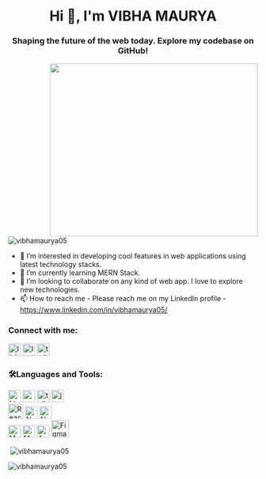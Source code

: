 <h1 align="center">Hi 👋, I'm VIBHA MAURYA</h1>
<h3 align="center">Shaping the future of the web today. Explore my codebase on GitHub!</h3>

<img align="right" alt="" height ="350" width="420" src="https://i.pinimg.com/564x/b1/c2/c4/b1c2c44a24096163d8f5ffb9424da72e.jpg">


<p align="left"> <img src="https://komarev.com/ghpvc/?username=vibhamaurya05&label=Profile%20views&color=0e75b6&style=flat" alt="vibhamaurya05" /> </p>

- 👀 I’m interested in developing cool features in web applications using latest technology stacks.
- 🌱 I’m currently learning MERN Stack.
- 💞️ I’m looking to collaborate on any kind of web app. I love to explore new technologies.
- 📫 How to reach me - Please reach me on my LinkedIn profile - https://www.linkedin.com/in/vibhamaurya05/

<h3 align="left">Connect with me:</h3>
<p align="left">
   <img src="https://img.shields.io/static/v1?message=LinkedIn&logo=linkedin&label=&color=0077B5&logoColor=white&labelColor=&style=for-the-badge" height="25" alt="linkedin logo"  />
  <img src="https://img.shields.io/badge/Instagram-%23E4405F.svg?logo=Instagram&logoColor=white" height="25" alt="Instagram logo"  />
  <img src="https://img.shields.io/badge/twitter-%2331A8FF.svg?style=for-the-badge&logo=twitter&logoColor=white" height="25" alt="twitter logo"  />
</p>

<h3 align="left">🛠Languages and Tools:</h3>
<div align="start">
    <img src="https://img.shields.io/badge/html5-%23E34F26.svg?style=for-the-badge&logo=html5&logoColor=white" height="25" alt="html logo" />
    <img src="https://img.shields.io/badge/css3-%231572B6.svg?style=for-the-badge&logo=css3&logoColor=white" height="25" alt="css logo"/>
    <img src="https://img.shields.io/badge/tailwindcss-%2338B2AC.svg?style=for-the-badge&logo=tailwind-css&logoColor=white" height="25" alt="tailwindcss logo"/>
    <img src="https://img.shields.io/badge/javascript-%23323330.svg?style=for-the-badge&logo=javascript&logoColor=%23F7DF1E" height="25" alt="javascript logo"/>
</div>

<div>
   <img src="https://img.shields.io/badge/react-%2320232a.svg?style=for-the-badge&logo=react&logoColor=%2361DAFB" height="30" alt="React> 
 <img alt="TypeScript Badge" src="https://img.shields.io/badge/TypeScript-%233178C6.svg?style=flat&logo=typescript&logoColor=white"  height="35">  
 <img alt="Next.js Badge" src="https://img.shields.io/badge/Next.js-%23000000.svg?style=flat&logo=next.js&logoColor=white" height="25">
 <img alt="Node.js Badge" src="https://img.shields.io/badge/Node.js-%23339933.svg?style=flat&logo=node.js&logoColor=white" height="25">
  
</div>

<div>
<img src="https://img.shields.io/badge/mysql-%2300f.svg?style=for-the-badge&logo=mysql&logoColor=white" height="25" alt="MySQL logo"/>
<img alt="Markdown Badge" src="https://img.shields.io/badge/Markdown-%23000000.svg?style=flat&logo=markdown&logoColor=white"  height="25">
<img alt="Appwrite Badge" src="https://img.shields.io/badge/Appwrite-%23F02E65.svg?style=flat&logo=appwrite&logoColor=white"  height="25">
<img alt="Figma Badge" src="https://img.shields.io/badge/Figma-%23F24E1E.svg?style=flat&logo=figma&logoColor=white" height="35">
</div>





<p>&nbsp;<img align="center" src="https://github-readme-stats.vercel.app/api?username=vibhamaurya05&show_icons=true&locale=en" alt="vibhamaurya05" /></p>

<p><img align="center" src="https://github-readme-streak-stats.herokuapp.com/?user=vibhamaurya05&" alt="vibhamaurya05" /></p>


